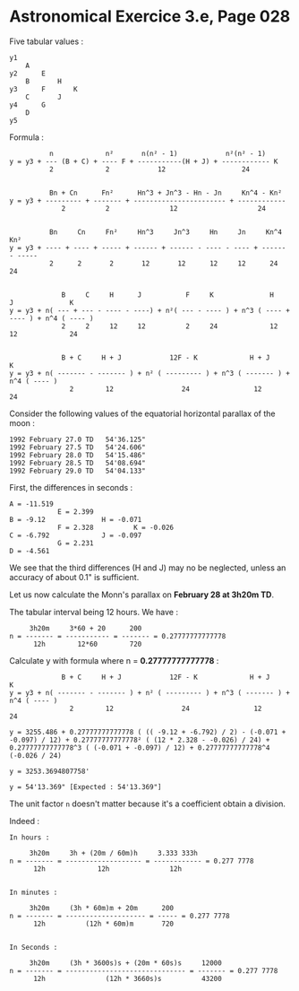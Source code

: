 # Astronomical Exercice 3.e, Page 028

Five tabular values :

    y1
        A 
    y2      E
        B       H
    y3      F       K
        C       J
    y4      G
        D
    y5


Formula :

              n             n²       n(n² - 1)            n²(n² - 1)
    y = y3 + --- (B + C) + ---- F + -----------(H + J) + ------------ K
              2             2            12                   24
    
      
              Bn + Cn      Fn²      Hn^3 + Jn^3 - Hn - Jn     Kn^4 - Kn²
    y = y3 + --------- + ------- + ----------------------- + ------------
                 2          2               12                    24
    
                 
              Bn     Cn     Fn²     Hn^3     Jn^3     Hn     Jn     Kn^4     Kn²
    y = y3 + ---- + ---- + ----- + ------ + ------ - ---- - ---- + ------ - -----
              2      2       2       12       12      12     12      24      24
    
    
                 B     C     H      J           F     K              H      J              K
    y = y3 + n( --- + --- - ---- - ----) + n²( --- - ---- ) + n^3 ( ---- + ---- ) + n^4 ( ---- )
                 2     2     12     12          2     24             12     12             24
                 
                 
                 B + C     H + J            12F - K             H + J             K
    y = y3 + n( ------- - ------- ) + n² ( --------- ) + n^3 ( ------- ) + n^4 ( ---- )
                   2        12                 24                12               24

             
             
Consider the following values of the equatorial horizontal parallax of the moon :

    1992 February 27.0 TD   54'36.125"
    1992 February 27.5 TD   54'24.606"
    1992 February 28.0 TD   54'15.486"
    1992 February 28.5 TD   54'08.694"
    1992 February 29.0 TD   54'04.133"


First, the differences in seconds :

    A = -11.519
                E = 2.399
    B = -9.12              H = -0.071
                F = 2.328          K = -0.026
    C = -6.792             J = -0.097
                G = 2.231
    D = -4.561
                   

We see that the third differences (H and J) may no be neglected, unless an accuracy of about 0.1" is sufficient.

Let us now calculate the Monn's parallax on **February 28 at 3h20m TD**.

The tabular interval being 12 hours. We have :

         3h20m     3*60 + 20      200
    n = ------- = ----------- = ------- = 0.27777777777778
          12h        12*60        720
          

Calculate y with formula where n = **0.27777777777778** :
     
     
                 B + C     H + J            12F - K             H + J             K
    y = y3 + n( ------- - ------- ) + n² ( --------- ) + n^3 ( ------- ) + n^4 ( ---- )
                   2        12                 24                12               24
                   
    y = 3255.486 + 0.27777777777778 ( (( -9.12 + -6.792) / 2) - (-0.071 + -0.097) / 12) + 0.27777777777778² ( (12 * 2.328 - -0.026) / 24) + 0.27777777777778^3 ( (-0.071 + -0.097) / 12) + 0.27777777777778^4 (-0.026 / 24) 
    
    y = 3253.3694807758'
    
    y = 54'13.369" [Expected : 54'13.369"]
    
    
The unit factor `n` doesn't matter because it's a coefficient obtain a division.

Indeed :

    In hours :
    
         3h20m     3h + (20m / 60m)h     3.333 333h
    n = ------- = ------------------- = ------------ = 0.277 7778
          12h             12h               12h
          
    
    In minutes :
    
         3h20m     (3h * 60m)m + 20m      200
    n = ------- = -------------------- = ----- = 0.277 7778
          12h          (12h * 60m)m       720
          
    
    In Seconds :
    
         3h20m     (3h * 3600s)s + (20m * 60s)s     12000
    n = ------- = ------------------------------ = ------- = 0.277 7778
          12h               (12h * 3660s)s          43200